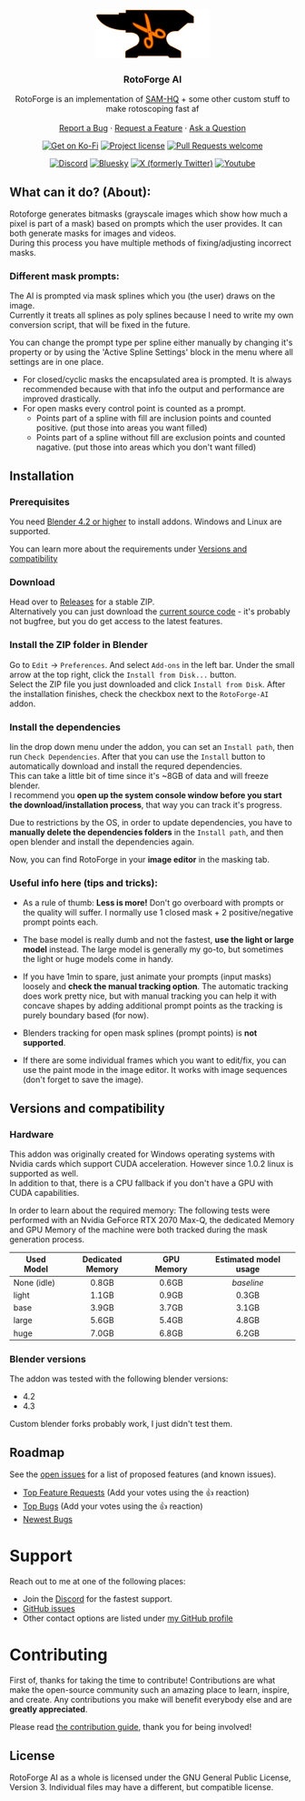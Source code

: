 <div align="center">
  <a href="https://github.com/MagnumVD/RotoForge-AI">
    <img src="docs/images/logo.png" alt="Logo" width="200"/>
  </a>

  <h3 align="center">RotoForge AI</h3>

  RotoForge is an implementation of [SAM-HQ](https://github.com/SysCV/sam-hq/tree/main) + some other custom stuff to make rotoscoping fast af
  <br />
  <br />
  <a href="https://github.com/MagnumVD/RotoForge-AI/issues/new?assignees=&labels=bug">Report a Bug</a>
  ·
  <a href="https://github.com/MagnumVD/RotoForge-AI/issues/new?assignees=&labels=enhancement">Request a Feature</a>
  ·
  <a href="https://github.com/MagnumVD/RotoForge-AI/issues/new?assignees=&labels=question">Ask a Question</a>
  <br />

  [![Get on Ko-Fi](https://img.shields.io/badge/Get_on-KoFi-blue?style=flat&color=%2900000&logo=Kofi)](https://ko-fi.com/s/5025cf0a06)
  [![Project license](https://img.shields.io/badge/License-GNU--GPL--v3.0-58A840?style=flat)](LICENSE.md)
  [![Pull Requests welcome](https://img.shields.io/badge/PRs%3F-Be_my_Guest_%3A%29-ff69b4.svg?style=flat)](https://github.com/MagnumVD/RotoForge-AI/issues?q=is:issue+is:open)

  [![Discord](https://img.shields.io/discord/919989189653696583?style=flat&logo=discord&color=3D53C6&label=Discord)](https://discord.com/invite/bjUa77XHak)
  [![Bluesky](https://img.shields.io/badge/Bsky-MagnumVD-black?style=flat&logo=bluesky&color=5175F4)](https://bsky.app/profile/magnumvd.bsky.social)
  [![X (formerly Twitter)](https://img.shields.io/badge/X_(Twitter)-@MagnumVD__-black?style=flat&logo=x)](https://x.com/MagnumVD_/)
  [![Youtube](https://img.shields.io/badge/YouTube-@MagnumVD__-black?style=flat&logo=youtube&color=FF002C)](https://www.youtube.com/@MagnumVD_)
</div>

## What can it do? (About):

Rotoforge generates bitmasks (grayscale images which show how much a pixel is part of a mask) based on prompts which the user provides. It can both generate masks for images and videos.  
During this process you have multiple methods of fixing/adjusting incorrect masks.


### Different mask prompts:

The AI is prompted via mask splines which you (the user) draws on the image.  
Currently it treats all splines as poly splines because I need to write my own conversion script, that will be fixed in the future.

You can change the prompt type per spline either manually by changing it's property or by using the 'Active Spline Settings' block in the menu where all settings are in one place.

* For closed/cyclic masks the encapsulated area is prompted. It is always recommended because with that info the output and performance are improved drastically.
* For open masks every control point is counted as a prompt. 
    * Points part of a spline with fill are inclusion points and counted positive. (put those into areas you want filled)
    * Points part of a spline without fill are exclusion points and counted nagative. (put those into areas which you don't want filled)

## Installation

### Prerequisites

You need [Blender 4.2 or higher](https://blender.org) to install addons. Windows and Linux are supported.

You can learn more about the requirements under [Versions and compatibility](#versions-and-compatibility)

### Download
Head over to [Releases](https://github.com/MagnumVD/RotoForge-AI/releases) for a stable ZIP.  
Alternatively you can just download the [current source code](https://github.com/MagnumVD/RotoForge-AI/archive/refs/heads/main.zip) - it's probably not bugfree, but you do get access to the latest features.

### Install the ZIP folder in Blender

Go to `Edit` -> `Preferences`. And select `Add-ons` in the left bar. Under the small arrow at the top right, click the `Install from Disk...` button.  
Select the ZIP file you just downloaded and click `Install from Disk`. After the
installation finishes, check the checkbox next to the `RotoForge-AI` addon.

### Install the dependencies

Iin the drop down menu under the addon, you can set an `Install path`, then run `Check Dependencies`. After that you can use the `Install` button to automatically download and install the requred dependencies.  
This can take a little bit of time since it's ~8GB of data and will freeze blender.  
I recommend you **open up the system console window before you start the download/installation process**, that way you can track it's progress.

Due to restrictions by the OS, in order to update dependencies, you have to **manually delete the dependencies folders** in the `Install path`, and then open blender and install the dependencies again.

Now, you can find RotoForge in your **image editor** in the masking tab.

### Useful info here (tips and tricks):

* As a rule of thumb: **Less is more!** Don't go overboard with prompts or the quality will suffer. I normally use 1 closed mask + 2 positive/negative prompt points each.

* The base model is really dumb and not the fastest, **use the light or large model** instead.
The large model is generally my go-to, but sometimes the light or huge models come in handy.

* If you have 1min to spare, just animate your prompts (input masks) loosely and **check the manual tracking option**. The automatic tracking does work pretty nice, but with manual tracking you can help it with concave shapes by adding additional prompt points as the tracking is purely boundary based (for now).

* Blenders tracking for open mask splines (prompt points) is **not supported**.

* If there are some individual frames which you want to edit/fix, you can use the paint mode in the image editor. It works with image sequences (don't forget to save the image).

## Versions and compatibility

### Hardware
This addon was originally created for Windows operating systems with Nvidia cards which support CUDA acceleration.
However since 1.0.2 linux is supported as well.  
In addition to that, there is a CPU fallback if you don't have a GPU with CUDA capabilities.

In order to learn about the required memory: The following tests were performed with an Nvidia GeForce RTX 2070 Max-Q, the dedicated Memory and GPU Memory of the machine were both tracked during the mask generation process.

| Used Model    | Dedicated Memory | GPU Memory | Estimated model usage |
| ------------- |:----------------:|:----------:|:---------------------:|
| None (idle)   | 0.8GB            | 0.6GB      | *baseline*            |
| light         | 1.1GB            | 0.9GB      | 0.3GB                 |
| base          | 3.9GB            | 3.7GB      | 3.1GB                 |
| large         | 5.6GB            | 5.4GB      | 4.8GB                 |
| huge          | 7.0GB            | 6.8GB      | 6.2GB                 |

### Blender versions
The addon was tested with the following blender versions:

* 4.2 
* 4.3 

Custom blender forks probably work, I just didn't test them.

## Roadmap

See the [open issues](https://github.com/MagnumVD/RotoForge-AI/issues) for a list of proposed features (and known issues).  

- [Top Feature Requests](https://github.com/MagnumVD/RotoForge-AI/issues?q=label%3Aenhancement+is%3Aopen+sort%3Areactions-%2B1-desc) (Add your votes using the 👍 reaction)
- [Top Bugs](https://github.com/MagnumVD/RotoForge-AI/issues?q=is%3Aissue+is%3Aopen+label%3Abug+sort%3Areactions-%2B1-desc) (Add your votes using the 👍 reaction)
- [Newest Bugs](https://github.com/MagnumVD/RotoForge-AI/issues?q=is%3Aopen+is%3Aissue+label%3Abug)

# Support

Reach out to me at one of the following places:

- Join the [Discord](https://discord.com/invite/bjUa77XHak) for the fastest support.
- [GitHub issues](https://github.com/MagnumVD/RotoForge-AI/issues/new?assignees=&labels=question)
- Other contact options are listed under [my GitHub profile](https://github.com/MagnumVD)

# Contributing

First of, thanks for taking the time to contribute! Contributions are what make the open-source
community such an amazing place to learn, inspire, and create. Any contributions you make will
benefit everybody else and are **greatly appreciated**.

Please read [the contribution guide](docs/CONTRIBUTING.md), thank you for being involved!

## License

RotoForge AI as a whole is licensed under the GNU General Public License, Version 3. 
Individual files may have a different, but compatible license.
